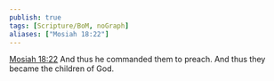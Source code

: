 ```yaml
---
publish: true
tags: [Scripture/BoM, noGraph]
aliases: ["Mosiah 18:22"]
---
```

[Mosiah 18:22](https://churchofjesuschrist.org/study/scriptures/bofm/mosiah/18?lang=eng&id=p22#p22) And thus he commanded them to preach. And thus they became the children of God.
